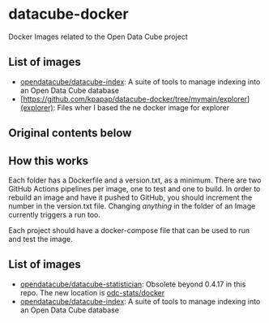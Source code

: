 # datacube-docker

Docker Images related to the Open Data Cube project

## 

## List of images

* [opendatacube/datacube-index](index/readme.md): A suite of tools to manage indexing into an Open Data Cube database
* [https://github.com/kpapap/datacube-docker/tree/mymain/explorer](explorer): Files wher I based the ne docker image for explorer

## Original contents below

## How this works


Each folder has a Dockerfile and a version.txt, as a minimum. There are two GitHub Actions
pipelines per image, one to test and one to build. In order to rebuild an image and have
it pushed to GitHub, you should increment the number in the version.txt file. Changing _anything_
in the folder of an Image currently triggers a run too.

Each project should have a docker-compose file that can be used to run and test the image.

## List of images

* [opendatacube/datacube-statistician](https://github.com/opendatacube/odc-stats/): Obsolete beyond 0.4.17 in this repo. The new location is [odc-stats/docker](https://github.com/opendatacube/odc-stats/tree/develop/docker)
* [opendatacube/datacube-index](index/readme.md): A suite of tools to manage indexing into an Open Data Cube database

